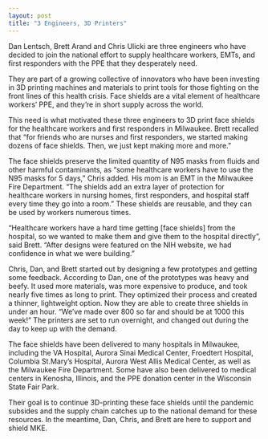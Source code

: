 ```yaml
---
layout: post
title: "3 Engineers, 3D Printers"
---
```


Dan Lentsch, Brett Arand and Chris Ulicki are three engineers who have decided to join the  national effort to supply healthcare workers, EMTs, and first responders with the PPE that they desperately need.

They are part of a growing collective of innovators who have been investing in 3D printing machines and materials to print tools for those fighting on the front lines of this health crisis.  Face shields are a vital element of healthcare workers’ PPE, and they’re in short supply across the world.

This need is what motivated these three engineers to 3D print face shields for the healthcare workers and first responders in Milwaukee. Brett recalled that “for friends who are nurses and first responders, we started making dozens of face shields. Then, we just kept making more and more.”

The face shields preserve the limited quantity of N95 masks from fluids and other harmful contaminants, as “some healthcare workers have to use the N95 masks for 5 days,” Chris added.
His mom is an EMT in the Milwaukee Fire Department. “The shields add an extra layer of protection for healthcare workers in nursing homes, first responders, and hospital staff every time they go into a room.” These shields are reusable, and they can be used by workers numerous times.

“Healthcare workers have a hard time getting [face shields] from the hospital, so we wanted to make them and give them to the hospital directly”, said Brett. “After designs were featured on the NIH website, we had confidence in what we were building.”  

Chris, Dan, and Brett started out by designing a few prototypes and getting some feedback.
According to Dan, one of the prototypes was heavy and beefy. It used more materials, was more expensive to produce, and took nearly five times as long to print. They optimized their process and created a thinner, lightweight option. Now they are able to create three shields in under an hour.  “We’ve made over 800 so far and should be at 1000 this week!” The printers are set to run overnight, and changed out during the day to keep up with the demand.

The face shields have been delivered to many hospitals in Milwaukee, including the VA Hospital, Aurora Sinai Medical Center, Froedtert Hospital, Columbia St.Mary’s Hospital, Aurora West Allis Medical Center, as well as the Milwaukee Fire Department. Some have also been delivered to medical centers in Kenosha, Illinois, and the PPE donation center in the Wisconsin State Fair Park.

Their goal is to continue 3D-printing these face shields until the pandemic subsides and the supply chain catches up to the national demand for these resources. In the meantime, Dan, Chris, and Brett are here to support and shield MKE.

